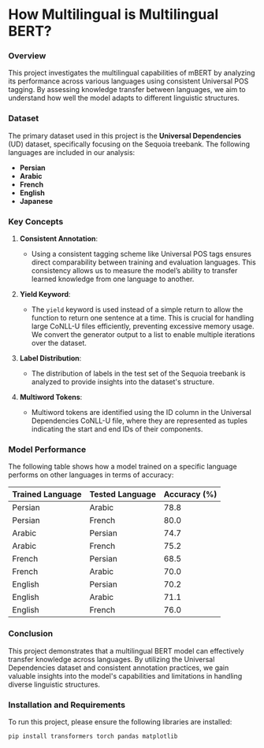 # How Multilingual is Multilingual BERT?

### Overview

This project investigates the multilingual capabilities of mBERT by analyzing its performance across various languages using consistent Universal POS tagging. By assessing knowledge transfer between languages, we aim to understand how well the model adapts to different linguistic structures.

### Dataset

The primary dataset used in this project is the **Universal Dependencies** (UD) dataset, specifically focusing on the Sequoia treebank. The following languages are included in our analysis:

- **Persian**
- **Arabic**
- **French**
- **English**
- **Japanese**

### Key Concepts

1. **Consistent Annotation**:
   - Using a consistent tagging scheme like Universal POS tags ensures direct comparability between training and evaluation languages. This consistency allows us to measure the model’s ability to transfer learned knowledge from one language to another.

2. **Yield Keyword**:
   - The `yield` keyword is used instead of a simple return to allow the function to return one sentence at a time. This is crucial for handling large CoNLL-U files efficiently, preventing excessive memory usage. We convert the generator output to a list to enable multiple iterations over the dataset.

3. **Label Distribution**:
   - The distribution of labels in the test set of the Sequoia treebank is analyzed to provide insights into the dataset's structure.

4. **Multiword Tokens**:
   - Multiword tokens are identified using the ID column in the Universal Dependencies CoNLL-U file, where they are represented as tuples indicating the start and end IDs of their components.

### Model Performance

The following table shows how a model trained on a specific language performs on other languages in terms of accuracy:

| Trained Language | Tested Language | Accuracy (%) |
|------------------|----------------|--------------|
| Persian          | Arabic         | 78.8         |
| Persian          | French         | 80.0         |
| Arabic           | Persian        | 74.7         |
| Arabic           | French         | 75.2         |
| French           | Persian        | 68.5         |
| French           | Arabic         | 70.0         |
| English          | Persian        | 70.2         |
| English          | Arabic         | 71.1         |
| English          | French         | 76.0         |

### Conclusion

This project demonstrates that a multilingual BERT model can effectively transfer knowledge across languages. By utilizing the Universal Dependencies dataset and consistent annotation practices, we gain valuable insights into the model's capabilities and limitations in handling diverse linguistic structures.

### Installation and Requirements

To run this project, please ensure the following libraries are installed:

```bash
pip install transformers torch pandas matplotlib
